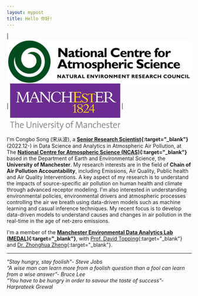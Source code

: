 ```yaml
---
layout: mypost
title: Hello 你好!
---
```


| <img src='/static/img/NCAS1.webp' alt="NCAS logo" align='center' style='width: 530px'/>  | <img src='/static/img/Machester1.webp' alt="University of Manchester logo" align='center' style='width: 300px'/> |

I'm Congbo Song (宋从波), a **[Senior Research Scientist](https://research.manchester.ac.uk/en/persons/congbo-song){:target="_blank"}** (2022.12-) in Data Science and Analytics in Atmospheric Air Pollution, at The **[National Centre for Atmospheric Science (NCAS)](https://ncas.ac.uk){:target="_blank"}** based in the Department of Earth and Environmental Science, the **University of Manchester**. My research interests are in the field of **Chain of Air Pollution Accountability**, including Emissions, Air Quality, Public health and Air Quality Interventions. A key aspect of my research is to understand the impacts of source-specific air pollution on human health and climate through advanced receptor modeling. I'm also interested in understanding environmental policies, environmental drivers and atmospheric processes controlling the air we breath using data-driven models such as machine learning and casual inference techniques. My recent focus is to develop data-driven models to understand causes and changes in air pollution in the real-time in the age of net-zero emissions.

I'm a member of the **[Manchester Environmental Data Analytics Lab (MEDAL)](https://m-edal.github.io){:target="_blank"}**, with [Prof. David Topping](https://research.manchester.ac.uk/en/persons/david.topping){:target="_blank"} and [Dr. Zhonghua Zheng](https://zhonghuazheng.com){:target="_blank"}.

-------------
*"Stay hungry, stay foolish"- Steve Jobs*\
*“A wise man can learn more from a foolish question than a fool can learn from a wise answer”- Bruce Lee*\
*“You have to be hungry in order to savour the taste of success”- Harprateek Grewal*
